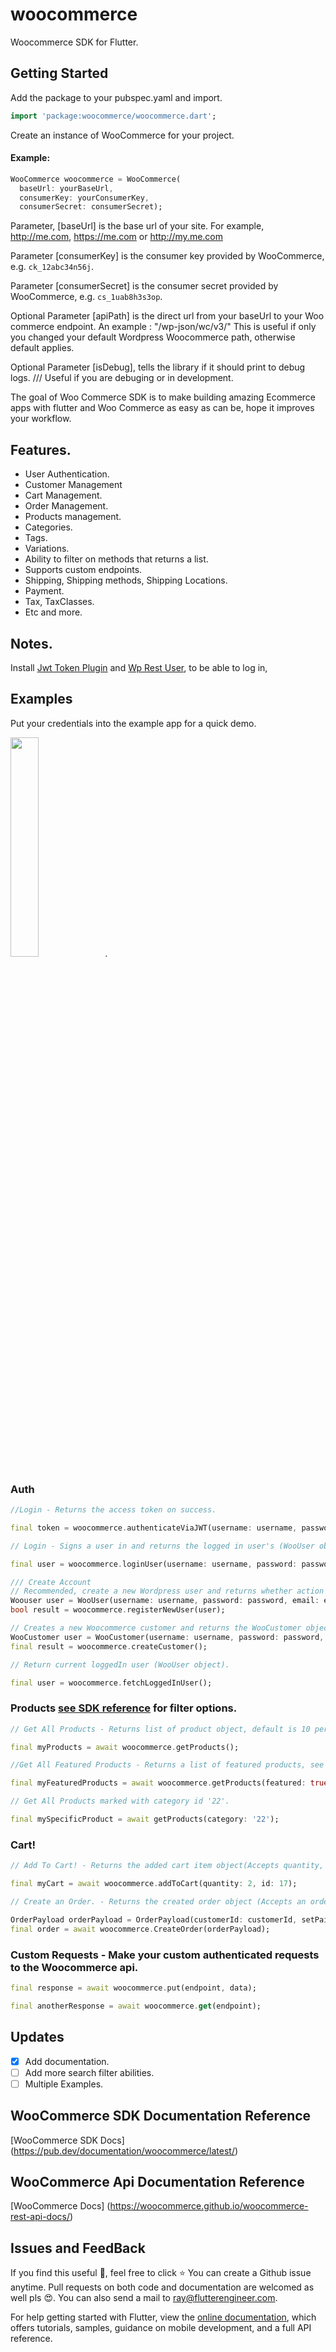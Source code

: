 # woocommerce

Woocommerce SDK for Flutter.

## Getting Started
Add the package to your pubspec.yaml and import.

```dart
import 'package:woocommerce/woocommerce.dart';
```
Create an instance of WooCommerce for your project.
#### Example:

```dart
WooCommerce woocommerce = WooCommerce(
  baseUrl: yourBaseUrl,
  consumerKey: yourConsumerKey,
  consumerSecret: consumerSecret);
```

 Parameter, [baseUrl] is the base url of your site. For example, http://me.com, https://me.com or http://my.me.com

 Parameter [consumerKey] is the consumer key provided by WooCommerce, e.g. `ck_12abc34n56j`.

 Parameter [consumerSecret] is the consumer secret provided by WooCommerce, e.g. `cs_1uab8h3s3op`.

 Optional Parameter [apiPath] is the direct url from your baseUrl to your Woo commerce endpoint.
 An example : "/wp-json/wc/v3/"
 This is useful if only you changed your default Wordpress Woocommerce path, otherwise default applies.

 Optional Parameter [isDebug], tells the library if it should print to debug logs.
  /// Useful if you are debuging or in development.

  The goal of Woo Commerce SDK is to make building amazing Ecommerce apps with flutter and Woo Commerce as easy as can be,
  hope it improves your workflow.


## Features.

- User Authentication.
- Customer Management
- Cart Management.
- Order Management.
- Products management.
- Categories.
- Tags.
- Variations.
- Ability to filter on methods that returns a list.
- Supports custom endpoints.
- Shipping, Shipping methods, Shipping Locations.
- Payment.
- Tax, TaxClasses.
- Etc and more.


## Notes.
 Install [Jwt Token Plugin](https://wordpress.org/plugins/jwt-authentication-for-wp-rest-api/) and [Wp Rest User](https://en-nz.wordpress.org/plugins/wp-rest-user/), to be able to log in,

## Examples

Put your credentials into the example app for a quick demo.



<img src="https://github.com/RayOkaah/woocommerce/blob/master/example/woocommerce-ios-demo.gif" width="30%">.


### Auth

```dart
//Login - Returns the access token on success.

final token = woocommerce.authenticateViaJWT(username: username, password: password);

// Login - Signs a user in and returns the logged in user's (WooUser object) details.

final user = woocommerce.loginUser(username: username, password: password);

/// Create Account
// Recommended, create a new Wordpress user and returns whether action was successful or not using WP Rest User Wordpress plugin.
Woouser user = WooUser(username: username, password: password, email: email);
bool result = woocommerce.registerNewUser(user);

// Creates a new Woocommerce customer and returns the WooCustomer object.
WooCustomer user = WooCustomer(username: username, password: password, email: email);
final result = woocommerce.createCustomer();

// Return current loggedIn user (WooUser object).

final user = woocommerce.fetchLoggedInUser();

```
 ### Products [see SDK reference](https://pub.dev/documentation/woocommerce/latest/models_products/Product-class.html) for filter options.

```dart
// Get All Products - Returns list of product object, default is 10 per page.

final myProducts = await woocommerce.getProducts();

//Get All Featured Products - Returns a list of featured products, see Api reference for more filter options.

final myFeaturedProducts = await woocommerce.getProducts(featured: true);

// Get All Products marked with category id '22'.

final mySpecificProduct = await getProducts(category: '22');
```

### Cart!


```dart
// Add To Cart! - Returns the added cart item object(Accepts quantity, product id, and list of variations(id) of the product to be added)

final myCart = await woocommerce.addToCart(quantity: 2, id: 17);

// Create an Order. - Returns the created order object (Accepts an orderPayload object).

OrderPayload orderPayload = OrderPayload(customerId: customerId, setPaid=true);
final order = await woocommerce.CreateOrder(orderPayload);

```

### Custom Requests - Make your custom authenticated requests to the Woocommerce api.

```dart
final response = await woocommerce.put(endpoint, data);

final anotherResponse = await woocommerce.get(endpoint);
```

## Updates

- [x] Add documentation.
- [ ] Add more search filter abilities.
- [ ] Multiple Examples.

## WooCommerce SDK Documentation Reference
[WooCommerce SDK Docs] (https://pub.dev/documentation/woocommerce/latest/)

## WooCommerce Api Documentation Reference
[WooCommerce Docs] (https://woocommerce.github.io/woocommerce-rest-api-docs/)

## Issues and FeedBack
If you find this useful :blue_heart:, feel free to click :star:
You can create a Github issue anytime. Pull requests on both code and documentation are welcomed as well pls :heart_eyes:.
You can also send a mail to ray@flutterengineer.com.

For help getting started with Flutter, view the
[online documentation](https://flutter.dev/docs), which offers tutorials,
samples, guidance on mobile development, and a full API reference.
